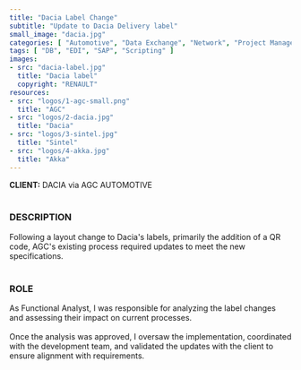 ```yaml
---
title: "Dacia Label Change"
subtitle: "Update to Dacia Delivery label"
small_image: "dacia.jpg"
categories: [ "Automotive", "Data Exchange", "Network", "Project Management", "Supply Chain", "Support", "Team Management" ]
tags: [ "DB", "EDI", "SAP", "Scripting" ]
images:
- src: "dacia-label.jpg"
  title: "Dacia label"
  copyright: "RENAULT"
resources:
- src: "logos/1-agc-small.png"
  title: "AGC"
- src: "logos/2-dacia.jpg"
  title: "Dacia"
- src: "logos/3-sintel.jpg"
  title: "Sintel"
- src: "logos/4-akka.jpg"
  title: "Akka"
---
```


<b>CLIENT:</b> DACIA via AGC AUTOMOTIVE<br>
<br>

<h3>DESCRIPTION</h3>
Following a layout change to Dacia's labels, primarily the addition of a QR code, AGC's existing process required updates to meet the new specifications.<br>
<br>

<h3>ROLE</h3>
As Functional Analyst, I was responsible for analyzing the label changes and assessing their impact on current processes.<br>
<br>
Once the analysis was approved, I oversaw the implementation, coordinated with the development team, and validated the updates with the client to ensure alignment with requirements.<br>
